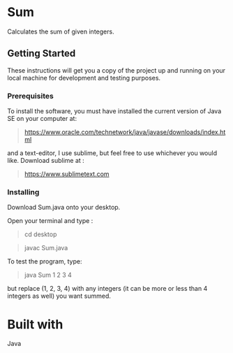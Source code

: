 # **Sum**

Calculates the sum of given integers.

## **Getting Started**

These instructions will get you a copy of the project up and running on your local machine for development and testing purposes.

### **Prerequisites**

To install the software, you must have installed the current version of Java SE on your computer at:

>https://www.oracle.com/technetwork/java/javase/downloads/index.html

and a text-editor, I use sublime, but feel free to use whichever you would like. Download sublime at :

>https://www.sublimetext.com

### **Installing**

Download Sum.java onto your desktop.

Open your terminal and type :

>cd desktop

>javac Sum.java

To test the program, type:

>java Sum 1 2 3 4

but replace (1, 2, 3, 4) with any integers (it can be more or less than 4 integers as well) you want summed.

# **Built with**

Java
